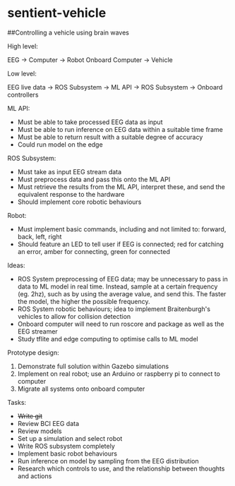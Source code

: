 # sentient-vehicle

##Controlling a vehicle using brain waves

High level:

EEG -> Computer -> Robot Onboard Computer -> Vehicle 

Low level:

EEG live data -> ROS Subsystem -> ML API -> ROS Subsystem -> Onboard controllers 

ML API:
- Must be able to take processed EEG data as input 
- Must be able to run inference on EEG data within a suitable time frame 
- Must be able to return result with a suitable degree of accuracy 
- Could run model on the edge

ROS Subsystem:
- Must take as input EEG stream data
- Must preprocess data and pass this onto the ML API 
- Must retrieve the results from the ML API, interpret these, and send the equivalent response to the hardware 
- Should implement core robotic behaviours 

Robot:
- Must implement basic commands, including and not limited to: forward, back, left, right 
- Should feature an LED to tell user if EEG is connected; red for catching an error, amber for connecting, green for connected

Ideas:
- ROS System preprocessing of EEG data; may be unnecessary to pass in data to ML model in real time. Instead, sample at a certain frequency (eg. 2hz), such as by using the average value, and send this. The faster the model, the higher the possible frequency.
- ROS System robotic behaviours; idea to implement Braitenburgh's vehicles to allow for collision detection 
- Onboard computer will need to run roscore and package as well as the EEG streamer 
- Study tflite and edge computing to optimise calls to ML model 

Prototype design:
1. Demonstrate full solution within Gazebo simulations
2. Implement on real robot; use an Arduino or raspberry pi to connect to computer 
3. Migrate all systems onto onboard computer 

Tasks:
- ~~Write git~~
- Review BCI EEG data
- Review models
- Set up a simulation and select robot
- Write ROS subsystem completely
- Implement basic robot behaviours 
- Run inference on model by sampling from the EEG distribution
- Research which controls to use, and the relationship between thoughts and actions
